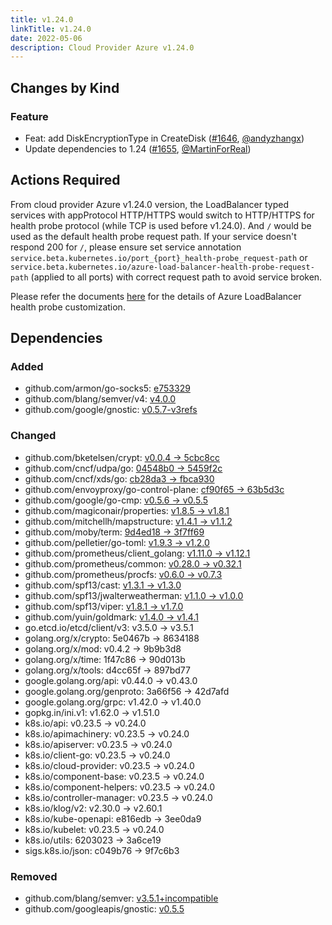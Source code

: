 ```yaml
---
title: v1.24.0
linkTitle: v1.24.0
date: 2022-05-06
description: Cloud Provider Azure v1.24.0
---
```



## Changes by Kind

### Feature

- Feat: add DiskEncryptionType in CreateDisk ([#1646](https://github.com/kubernetes-sigs/cloud-provider-azure/pull/1646), [@andyzhangx](https://github.com/andyzhangx))
- Update dependencies to 1.24 ([#1655](https://github.com/kubernetes-sigs/cloud-provider-azure/pull/1655), [@MartinForReal](https://github.com/MartinForReal))

## Actions Required

From cloud provider Azure v1.24.0 version, the LoadBalancer typed services with appProtocol HTTP/HTTPS would switch to HTTP/HTTPS for health probe protocol (while TCP is used before v1.24.0). And `/` would be used as the default health probe request path. If your service doesn't respond 200 for `/`, please ensure set service annotation `service.beta.kubernetes.io/port_{port}_health-probe_request-path` or `service.beta.kubernetes.io/azure-load-balancer-health-probe-request-path` (applied to all ports) with correct request path to avoid service broken.

Please refer the documents [here](https://kubernetes-sigs.github.io/cloud-provider-azure/topics/loadbalancer/#custom-load-balancer-health-probe) for the details of Azure LoadBalancer health probe customization.

## Dependencies

### Added
- github.com/armon/go-socks5: [e753329](https://github.com/armon/go-socks5/tree/e753329)
- github.com/blang/semver/v4: [v4.0.0](https://github.com/blang/semver/v4/tree/v4.0.0)
- github.com/google/gnostic: [v0.5.7-v3refs](https://github.com/google/gnostic/tree/v0.5.7-v3refs)

### Changed
- github.com/bketelsen/crypt: [v0.0.4 → 5cbc8cc](https://github.com/bketelsen/crypt/compare/v0.0.4...5cbc8cc)
- github.com/cncf/udpa/go: [04548b0 → 5459f2c](https://github.com/cncf/udpa/go/compare/04548b0...5459f2c)
- github.com/cncf/xds/go: [cb28da3 → fbca930](https://github.com/cncf/xds/go/compare/cb28da3...fbca930)
- github.com/envoyproxy/go-control-plane: [cf90f65 → 63b5d3c](https://github.com/envoyproxy/go-control-plane/compare/cf90f65...63b5d3c)
- github.com/google/go-cmp: [v0.5.6 → v0.5.5](https://github.com/google/go-cmp/compare/v0.5.6...v0.5.5)
- github.com/magiconair/properties: [v1.8.5 → v1.8.1](https://github.com/magiconair/properties/compare/v1.8.5...v1.8.1)
- github.com/mitchellh/mapstructure: [v1.4.1 → v1.1.2](https://github.com/mitchellh/mapstructure/compare/v1.4.1...v1.1.2)
- github.com/moby/term: [9d4ed18 → 3f7ff69](https://github.com/moby/term/compare/9d4ed18...3f7ff69)
- github.com/pelletier/go-toml: [v1.9.3 → v1.2.0](https://github.com/pelletier/go-toml/compare/v1.9.3...v1.2.0)
- github.com/prometheus/client_golang: [v1.11.0 → v1.12.1](https://github.com/prometheus/client_golang/compare/v1.11.0...v1.12.1)
- github.com/prometheus/common: [v0.28.0 → v0.32.1](https://github.com/prometheus/common/compare/v0.28.0...v0.32.1)
- github.com/prometheus/procfs: [v0.6.0 → v0.7.3](https://github.com/prometheus/procfs/compare/v0.6.0...v0.7.3)
- github.com/spf13/cast: [v1.3.1 → v1.3.0](https://github.com/spf13/cast/compare/v1.3.1...v1.3.0)
- github.com/spf13/jwalterweatherman: [v1.1.0 → v1.0.0](https://github.com/spf13/jwalterweatherman/compare/v1.1.0...v1.0.0)
- github.com/spf13/viper: [v1.8.1 → v1.7.0](https://github.com/spf13/viper/compare/v1.8.1...v1.7.0)
- github.com/yuin/goldmark: [v1.4.0 → v1.4.1](https://github.com/yuin/goldmark/compare/v1.4.0...v1.4.1)
- go.etcd.io/etcd/client/v3: v3.5.0 → v3.5.1
- golang.org/x/crypto: 5e0467b → 8634188
- golang.org/x/mod: v0.4.2 → 9b9b3d8
- golang.org/x/time: 1f47c86 → 90d013b
- golang.org/x/tools: d4cc65f → 897bd77
- google.golang.org/api: v0.44.0 → v0.43.0
- google.golang.org/genproto: 3a66f56 → 42d7afd
- google.golang.org/grpc: v1.42.0 → v1.40.0
- gopkg.in/ini.v1: v1.62.0 → v1.51.0
- k8s.io/api: v0.23.5 → v0.24.0
- k8s.io/apimachinery: v0.23.5 → v0.24.0
- k8s.io/apiserver: v0.23.5 → v0.24.0
- k8s.io/client-go: v0.23.5 → v0.24.0
- k8s.io/cloud-provider: v0.23.5 → v0.24.0
- k8s.io/component-base: v0.23.5 → v0.24.0
- k8s.io/component-helpers: v0.23.5 → v0.24.0
- k8s.io/controller-manager: v0.23.5 → v0.24.0
- k8s.io/klog/v2: v2.30.0 → v2.60.1
- k8s.io/kube-openapi: e816edb → 3ee0da9
- k8s.io/kubelet: v0.23.5 → v0.24.0
- k8s.io/utils: 6203023 → 3a6ce19
- sigs.k8s.io/json: c049b76 → 9f7c6b3

### Removed
- github.com/blang/semver: [v3.5.1+incompatible](https://github.com/blang/semver/tree/v3.5.1)
- github.com/googleapis/gnostic: [v0.5.5](https://github.com/googleapis/gnostic/tree/v0.5.5)

